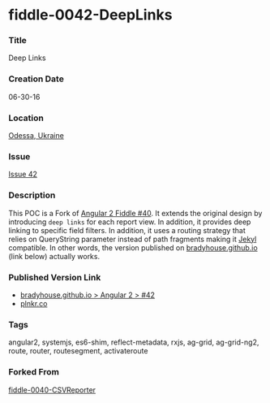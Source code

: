 fiddle-0042-DeepLinks
======

### Title

Deep Links


### Creation Date

06-30-16


### Location

[Odessa, Ukraine](https://www.google.com.ua/maps/@46.5926263,30.7875891,14z?hl=en)


### Issue

[Issue 42](https://github.com/bradyhouse/house/issues/42)


### Description

This POC is a Fork of [Angular 2 Fiddle #40](https://github.com/bradyhouse/house/tree/master/fiddles/angular2/fiddle-0040-CSVReporter).  It extends the original design by introducing
`deep links` for each report view.  In addition, it provides deep linking to specific field filters.  In addition,
it uses a routing strategy that relies on QueryString parameter instead of path fragments making it [Jekyl](https://jekyllrb.com/)
compatible.  In other words, the version published on [bradyhouse.github.io](bradyhouse.github.io) (link below) actually works.


### Published Version Link

*   [bradyhouse.github.io > Angular 2 > #42](http://bradyhouse.github.io/angular2/fiddle-0042-DeepLinks)
*   [plnkr.co](http://embed.plnkr.co/pfhjOP/)


### Tags

angular2, systemjs, es6-shim, reflect-metadata, rxjs, ag-grid, ag-grid-ng2, route, router, routesegment, activateroute


### Forked From

[fiddle-0040-CSVReporter](https://github.com/bradyhouse/house/tree/master/fiddles/angular2/fiddle-0040-CSVReporter)
